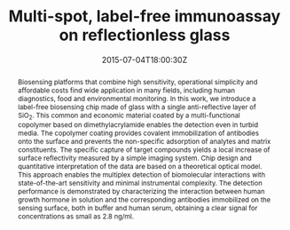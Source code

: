 ---
title: "Multi-spot, label-free immunoassay on reflectionless glass"
authors:
- Matteo Salina
- Fabio Giavazzi
- Roberta Lanfranco
- Erica Ceccarello
- Laura Sola
- Marcella Chiari
- Bice Chini
- admin
- Tommaso Bellini
- Marco Buscaglia

#author_notes:
#- "author1 note"
#- "author2 note"
date: "2015-07-04T18:00:30Z"
doi: "10.1016/j.bios.2015.06.064"

# Schedule page publish date (NOT publication's date).
publishDate: "2024-04-15T00:00:00Z"

# Publication type.
# Legend: 0 = Uncategorized; 1 = Conference paper; 2 = Journal article;
# 3 = Preprint / Working Paper; 4 = Report; 5 = Book; 6 = Book section;
# 7 = Thesis; 8 = Patent
publication_types: ["article-journal"]

# Publication name and optional abbreviated publication name.
publication: "*Biosensors & Bioelectronics* **74**, 539-545"
publication_short: "*Biosens. Bioelectron.* **74**, 539-545"

abstract: "Biosensing platforms that combine high sensitivity, operational simplicity and affordable costs find wide application in many fields, including human diagnostics, food and environmental monitoring. In this work, we introduce a label-free biosensing chip made of glass with a single anti-reflective layer of SiO$_{2}$. This common and economic material coated by a multi-functional copolymer based on dimethylacrylamide enables the detection even in turbid media. The copolymer coating provides covalent immobilization of antibodies onto the surface and prevents the non-specific adsorption of analytes and matrix constituents. The specific capture of target compounds yields a local increase of surface reflectivity measured by a simple imaging system. Chip design and quantitative interpretation of the data are based on a theoretical optical model. This approach enables the multiplex detection of biomolecular interactions with state-of-the-art sensitivity and minimal instrumental complexity. The detection performance is demonstrated by characterizing the interaction between human growth hormone in solution and the corresponding antibodies immobilized on the sensing surface, both in buffer and human serum, obtaining a clear signal for concentrations as small as 2.8 ng/ml."

# Summary. An optional shortened abstract.
summary:

tags:
#- tag1
#- tag2
featured: false

links:
#- name: Link
#  url: "link..."
#url_pdf: ''
#url_code: ''
#url_dataset: ''
#url_poster: ''
#url_project: ''
#url_slides: ''
#url_source: ''
#url_video: ''

# Featured image
# To use, add an image named `featured.jpg/png` to your page's folder. 
#image:
#  caption: ""
#  focal_point: ""
#  preview_only: false

# Associated Projects (optional).
#   Associate this publication with one or more of your projects.
#   Simply enter your project's folder or file name without extension.
#   E.g. `internal-project` references `content/project/internal-project/index.md`.
#   Otherwise, set `projects: []`.
projects: []

# Slides (optional).
#   Associate this publication with Markdown slides.
#   Simply enter your slide deck's filename without extension.
#   E.g. `slides: "example"` references `content/slides/example/index.md`.
#   Otherwise, set `slides: ""`.
slides:

# Comments (optional).
#   Enable comments in the page.
commentable: false
---
